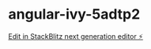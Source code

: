 # angular-ivy-5adtp2

[Edit in StackBlitz next generation editor ⚡️](https://stackblitz.com/~/github.com/authuir/angular-ivy-5adtp2)